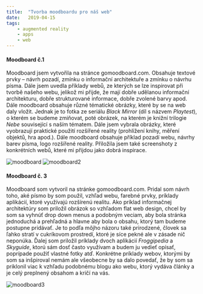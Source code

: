 ```yaml
---
title:  "Tvorba moodboardu pro náš web"
date:   2019-04-15
tags: 
    - augmented reality
    - apps
    - web
---
```

#### Moodboard č.1 

Moodboard jsem vytvořila na stránce gomoodboard.com. Obsahuje textové prvky – návrh pozadí, zmínku o informační architektuře a zmínku o návrhu písma. Dále jsem uvedla příklady webů, ze kterých se lze inspirovat při tvorbě našeho webu, jelikož mi přijde, že mají dobře udělanou informační architekturu, dobře strukturované informace, dobře zvolené barvy apod. Dále moodboard obsahuje různé tématické obrázky, které by se na web daly vložit. Jednak je to fotka ze seriálu *Black Mirror* (díl s názvem *Playtest*), o kterém se budeme zmiňovat, poté obrázek, na kterém je knižní trilogie *Nebe* související s naším tématem. Dále jsem vybrala obrázky, které vyobrazují praktické použití rozšířené reality (prohlížení knihy, měření objektů, hra apod.). Dále moodboard obsahuje příklad pozadí webu, návrhy barev písma, logo rozšířené reality. Přiložila jsem také screenshoty z konkrétních webů, které mi přijdou jako dobrá inspirace.

<img src="https://is.muni.cz/www/488373/hh.png" alt="moodboard">

<img src="https://is.muni.cz/www/488373/ll.png" alt="moodboard2">




#### Moodboard č. 3

Moodboard som vytvoril na stránke gomoodboard.com. Pridal som návrh toho, aké písmo by som použil, vzhľad webu, farebné prvky, príklady aplikácií, ktoré využívajú rozšírenú realitu. Ako príklad informačnej architektúry som priložil obrázok so vzhľadom flat web design, chcel by som sa vyhnúť drop down menus a podobným veciam, aby bola stránka jednoduchá a prehľadná a hlavne aby bola o obsahu, ktorý tam budeme postupne pridávať. Je to podľa môjho názoru také prirodzené, človek sa ľahko stratí v cukríkovom prostredí, ktoré je síce pekné ale v zásade nič neponúka. Ďalej som priložil príklady dvoch aplikácií *Froggipedia* a *Skyguide*, ktorú sám dosť často využívam a budem ju vedieť opísať, poprípade použiť vlastné fotky atď. Konkrétne príklady webov, ktorými by som sa inšpiroval nemám ale všeobecne by sa dalo povedať, že by som sa priklonil viac k vzhľadu podobnému blogu ako webu, ktorý vydáva články a je celý preplnený obsahom a kričí na vás.


<img src="https://is.muni.cz/auth/de/455884/Moodboard_2.png" alt="moodboard3">
